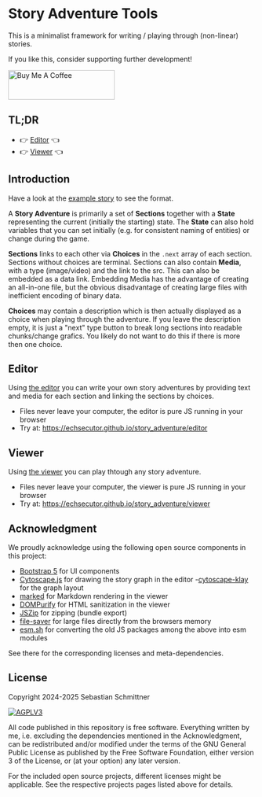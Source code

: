 # Story Adventure Tools

This is a minimalist framework for writing / playing through (non-linear) stories.

If you like this, consider supporting further development!

<a href="https://www.buymeacoffee.com/Echsecutor" target="_blank"><img src="https://cdn.buymeacoffee.com/buttons/v2/default-yellow.png" alt="Buy Me A Coffee" style="height: 60px !important;width: 217px !important;" ></a>

## TL;DR

- 👉️ [Editor](https://echsecutor.github.io/story_adventure/editor)  👈️
- 👉️ [Viewer](https://echsecutor.github.io/story_adventure/viewer)  👈️


## Introduction

Have a look at the [example story](stories/example_story.json) to see the format.

A **Story Adventure** is primarily a set of **Sections** together with a **State** representing the current (initially the starting) state.
The **State** can also hold variables that you can set initially (e.g. for consistent naming of entities) or change during the game.

**Sections** links to each other via **Choices** in the `.next` array of each section. Sections without choices are terminal.
Sections can also contain **Media**, with a type (image/video) and the link to the src. This can also be embedded as a data link.
Embedding Media has the advantage of creating an all-in-one file, but the obvious disadvantage of creating large files with inefficient encoding of binary data.

**Choices** may contain a description which is then actually displayed as a choice when playing through the adventure.
If you leave the description empty, it is just a "next" type button to break long sections into readable chunks/change grafics. You likely do not want to do this if there is more then one choice.

## Editor

Using [the editor](./editor/) you can write your own story adventures by providing text and media for each section and linking the sections by choices.

- Files never leave your computer, the editor is pure JS running in your browser
- Try at: https://echsecutor.github.io/story_adventure/editor 

## Viewer

Using [the viewer](./viewer/) you can play thtough any story adventure.

- Files never leave your computer, the viewer is pure JS running in your browser
- Try at: https://echsecutor.github.io/story_adventure/viewer 


## Acknowledgment

We proudly acknowledge using the following open source components in this project:

- [Bootstrap 5](https://github.com/twbs/bootstrap) for UI components
- [Cytoscape.js](https://github.com/cytoscape/cytoscape.js) for drawing the story graph in the editor
  -[cytoscape-klay](https://github.com/cytoscape/cytoscape.js-klay) for the graph layout
- [marked](https://github.com/markedjs/marked) for Markdown rendering in the viewer
- [DOMPurify](https://github.com/cure53/DOMPurify) for HTML sanitization in the viewer
- [JSZip](https://github.com/Stuk/jszip) for zipping (bundle export)
- [file-saver](https://github.com/eligrey/FileSaver.js/tree/master) for large files directly from the browsers memory
- [esm.sh](https://github.com/esm-dev/esm.sh) for converting the old JS packages among the above into esm modules

See there for the corresponding licenses and meta-dependencies.

## License

Copyright 2024-2025 Sebastian Schmittner

<a href="https://www.gnu.org/licenses/agpl-3.0.html">
<img alt="AGPLV3" style="border-width:0" src="https://www.gnu.org/graphics/agplv3-with-text-162x68.png" /><br />
</a>

All code published in this repository is free software. Everything written by me, i.e. excluding the dependencies mentioned in the Acknowledgment, can be redistributed and/or modified under the terms of the
GNU General Public License as published by the Free Software Foundation, either version 3 of the License, or
(at your option) any later version.

For the included open source projects, different licenses might be applicable. See the respective projects pages listed above for details.

